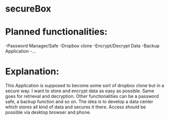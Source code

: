 # secureBox

# Planned functionalities:
-Password Manager/Safe
-Dropbox clone
-Encrypt/Decrypt Data
-Backup Application
-...

# Explanation:
This Application is supposed to become some sort of dropbox clone but in a secure way. I want to store and encrypt data as easy as possible. Same goes for retrieval and decryption. Other functionalities can be a password safe, a backup function and so on. The idea is to develop a data center which stores all kind of data and secures it there. Access should be possible via desktop browser and phone. 

